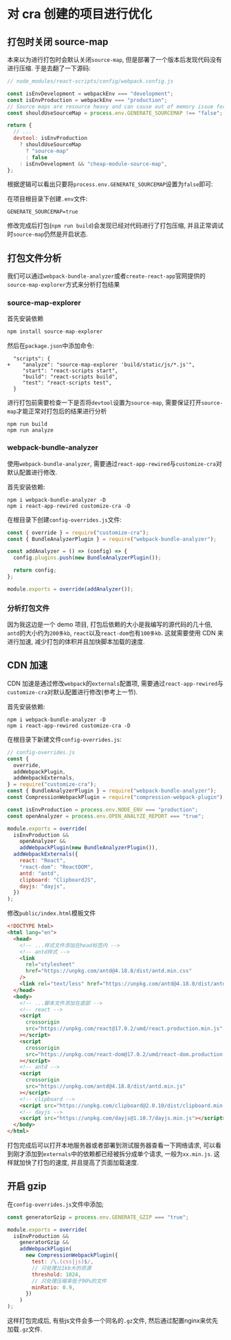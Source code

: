 # 对 cra 创建的项目进行优化

## 打包时关闭 source-map

本来以为进行打包时会默认关闭`source-map`, 但是部署了一个版本后发现代码没有进行压缩. 于是去翻了一下源码:

```js
// node_modules/react-scripts/config/webpack.config.js

const isEnvDevelopment = webpackEnv === "development";
const isEnvProduction = webpackEnv === "production";
// Source maps are resource heavy and can cause out of memory issue for large source files.
const shouldUseSourceMap = process.env.GENERATE_SOURCEMAP !== "false";

return {
  // ...
  devtool: isEnvProduction
    ? shouldUseSourceMap
      ? "source-map"
      : false
    : isEnvDevelopment && "cheap-module-source-map",
};
```

根据逻辑可以看出只要将`process.env.GENERATE_SOURCEMAP`设置为`false`即可:

在项目根目录下创建`.env`文件:

```
GENERATE_SOURCEMAP=true
```

修改完成后打包(`npm run build`)会发现已经对代码进行了打包压缩, 并且正常调试时`source-map`仍然是开启状态.

## 打包文件分析

我们可以通过`webpack-bundle-analyzer`或者`create-react-app`官网提供的`source-map-explorer`方式来分析打包结果

### source-map-explorer

首先安装依赖

```js
npm install source-map-explorer
```

然后在`package.json`中添加命令:

```
  "scripts": {
+    "analyze": "source-map-explorer 'build/static/js/*.js'",
     "start": "react-scripts start",
     "build": "react-scripts build",
     "test": "react-scripts test",
  }
```

进行打包前需要检查一下是否将`devtool`设置为`source-map`, 需要保证打开`source-map`才能正常对打包后的结果进行分析

```shell
npm run build
npm run analyze
```

### webpack-bundle-analyzer

使用`webpack-bundle-analyzer`, 需要通过`react-app-rewired`与`customize-cra`对默认配置进行修改.

首先安装依赖:

```shell
npm i webpack-bundle-analyzer -D
npm i react-app-rewired customize-cra -D
```

在根目录下创建`config-overrides.js`文件:

```js
const { override } = require("customize-cra");
const { BundleAnalyzerPlugin } = require("webpack-bundle-analyzer");

const addAnalyzer = () => (config) => {
  config.plugins.push(new BundleAnalyzerPlugin());

  return config;
};

module.exports = override(addAnalyzer());
```

### 分析打包文件

因为我这边是一个 demo 项目, 打包后依赖的大小是我编写的源代码的几十倍, `antd`的大小约为`200多kb`, `react`以及`react-dom`也有`100多kb`. 这就需要使用 CDN 来进行加速, 减少打包的体积并且加快脚本加载的速度.

## CDN 加速

CDN 加速是通过修改`webpack`的`externals`配置项, 需要通过`react-app-rewired`与`customize-cra`对默认配置进行修改(参考上一节).

首先安装依赖:

```shell
npm i webpack-bundle-analyzer -D
npm i react-app-rewired customize-cra -D
```

在根目录下新建文件`config-overrides.js`:

```js
// config-overrides.js
const {
  override,
  addWebpackPlugin,
  addWebpackExternals,
} = require("customize-cra");
const { BundleAnalyzerPlugin } = require("webpack-bundle-analyzer");
const CompressionWebpackPlugin = require("compression-webpack-plugin");

const isEnvProduction = process.env.NODE_ENV === "production";
const openAnalyzer = process.env.OPEN_ANALYZE_REPORT === "true";

module.exports = override(
  isEnvProduction &&
    openAnalyzer &&
    addWebpackPlugin(new BundleAnalyzerPlugin()),
  addWebpackExternals({
    react: "React",
    "react-dom": "ReactDOM",
    antd: "antd",
    clipboard: "ClipboardJS",
    dayjs: "dayjs",
  })
);
```

修改`public/index.html`模板文件

```html
<!DOCTYPE html>
<html lang="en">
  <head>
    <!-- ...样式文件添加在head标签内 -->
    <!-- antd样式 -->
    <link
      rel="stylesheet"
      href="https://unpkg.com/antd@4.18.8/dist/antd.min.css"
    />
    <link rel="text/less" href="https://unpkg.com/antd@4.18.8/dist/antd.less" />
  </head>
  <body>
    <!-- ...脚本文件添加在底部 -->
    <!-- react -->
    <script
      crossorigin
      src="https://unpkg.com/react@17.0.2/umd/react.production.min.js"
    ></script>
    <script
      crossorigin
      src="https://unpkg.com/react-dom@17.0.2/umd/react-dom.production.min.js"
    ></script>
    <!-- antd -->
    <script
      crossorigin
      src="https://unpkg.com/antd@4.18.8/dist/antd.min.js"
    ></script>
    <!-- clipboard -->
    <script src="https://unpkg.com/clipboard@2.0.10/dist/clipboard.min.js"></script>
    <!-- dayjs -->
    <script src="https://unpkg.com/dayjs@1.10.7/dayjs.min.js"></script>
  </body>
</html>
```

打包完成后可以打开本地服务器或者部署到测试服务器查看一下网络请求, 可以看到刚才添加到`externals`中的依赖都已经被拆分成单个请求, 一般为`xx.min.js`. 这样就加快了打包的速度, 并且提高了页面加载速度.

## 开启 gzip

在`config-overrides.js`文件中添加;

```js
const generatorGzip = process.env.GENERATE_GZIP === "true";

module.exports = override(
  isEnvProduction &&
    generatorGzip &&
    addWebpackPlugin(
      new CompressionWebpackPlugin({
        test: /\.(css|js)$/,
        // 只处理比1kb大的资源
        threshold: 1024,
        // 只处理压缩率低于90%的文件
        minRatio: 0.9,
      })
    )
);
```

这样打包完成后, 有些js文件会多一个同名的`.gz`文件, 然后通过配置nginx来优先加载`.gz`文件.
